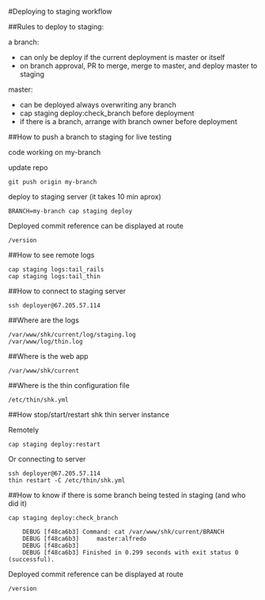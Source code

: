 #Deploying to staging workflow

##Rules to deploy to staging:

a branch:

- can only be deploy if the current deployment is master or itself
- on branch approval, PR to merge, merge to master, and deploy master to staging

master:

- can be deployed always overwriting any branch
- cap staging deploy:check_branch before deployment
- if there is a branch, arrange with branch owner before deployment

##How to push a branch to staging for live testing

code working on my-branch

update repo

    git push origin my-branch

deploy to staging server (it takes 10 min aprox)

    BRANCH=my-branch cap staging deploy

Deployed commit reference can be displayed at route

    /version

##How to see remote logs

    cap staging logs:tail_rails
    cap staging logs:tail_thin

##How to connect to staging server

    ssh deployer@67.205.57.114

##Where are the logs

    /var/www/shk/current/log/staging.log
    /var/www/log/thin.log

##Where is the web app

    /var/www/shk/current

##Where is the thin configuration file

    /etc/thin/shk.yml

##How stop/start/restart shk thin server instance

Remotely

    cap staging deploy:restart

Or connecting to server

    ssh deployer@67.205.57.114
    thin restart -C /etc/thin/shk.yml

##How to know if there is some branch being tested in staging (and who did it)

    cap staging deploy:check_branch

        DEBUG [f48ca6b3] Command: cat /var/www/shk/current/BRANCH
        DEBUG [f48ca6b3]     master:alfredo
        DEBUG [f48ca6b3]    
        DEBUG [f48ca6b3] Finished in 0.299 seconds with exit status 0 (successful).

Deployed commit reference can be displayed at route

    /version
